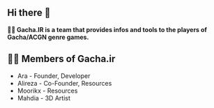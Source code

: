 ## Hi there 👋

**🙋‍♀️ Gacha.IR is a team that provides infos and tools to the players of Gacha/ACGN genre games.**

## 👩‍💻 Members of Gacha.ir

* Ara - Founder, Developer
* Alireza - Co-Founder, Resources
* Moorikx - Resources
* Mahdia  - 3D Artist

